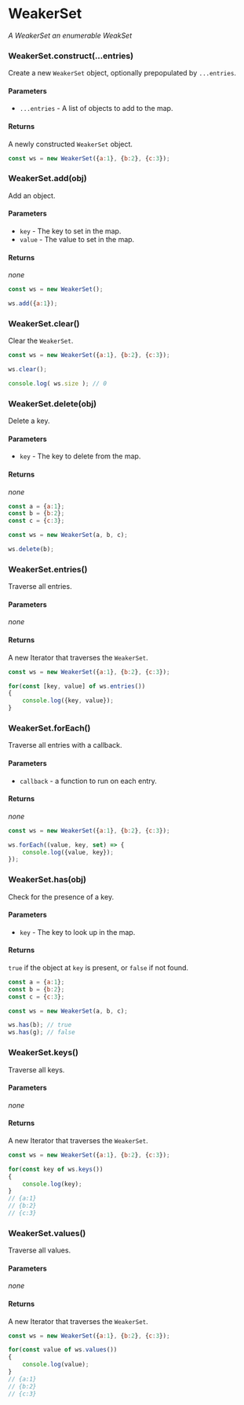 # WeakerSet

*A WeakerSet an enumerable WeakSet*

### WeakerSet.construct(...entries)
Create a new `WeakerSet` object, optionally prepopulated by `...entries`.

#### Parameters
* `...entries` - A list of objects to add to the map.

#### Returns
A newly constructed `WeakerSet` object.

```javascript
const ws = new WeakerSet({a:1}, {b:2}, {c:3});
```

### WeakerSet.add(obj)
Add an object.

#### Parameters
* `key` - The key to set in the map.
* `value` - The value to set in the map.

#### Returns
*none*

```javascript
const ws = new WeakerSet();

ws.add({a:1});
```

### WeakerSet.clear()
Clear the `WeakerSet`.

```javascript
const ws = new WeakerSet({a:1}, {b:2}, {c:3});

ws.clear();

console.log( ws.size ); // 0
```

### WeakerSet.delete(obj)
Delete a key.

#### Parameters
* `key` - The key to delete from the map.

#### Returns
*none*

```javascript
const a = {a:1};
const b = {b:2};
const c = {c:3};

const ws = new WeakerSet(a, b, c);

ws.delete(b);
```

### WeakerSet.entries()
Traverse all entries.

#### Parameters
*none*

#### Returns
A new Iterator that traverses the `WeakerSet`.

```javascript
const ws = new WeakerSet({a:1}, {b:2}, {c:3});

for(const [key, value] of ws.entries())
{
    console.log({key, value});
}
```

### WeakerSet.forEach()
Traverse all entries with a callback.

#### Parameters
* `callback` - a function to run on each entry.

#### Returns
*none*

```javascript
const ws = new WeakerSet({a:1}, {b:2}, {c:3});

ws.forEach((value, key, set) => {
    console.log({value, key});
});
```

### WeakerSet.has(obj)
Check for the presence of a key.

#### Parameters
* `key` - The key to look up in the map.

#### Returns
`true` if the object at `key` is present, or `false` if not found.

```javascript
const a = {a:1};
const b = {b:2};
const c = {c:3};

const ws = new WeakerSet(a, b, c);

ws.has(b); // true
ws.has(g); // false
```

### WeakerSet.keys()
Traverse all keys.

#### Parameters
*none*

#### Returns
A new Iterator that traverses the `WeakerSet`.

```javascript
const ws = new WeakerSet({a:1}, {b:2}, {c:3});

for(const key of ws.keys())
{
    console.log(key);
}
// {a:1}
// {b:2}
// {c:3}

```
### WeakerSet.values()
Traverse all values.

#### Parameters
*none*

#### Returns
A new Iterator that traverses the `WeakerSet`.

```javascript
const ws = new WeakerSet({a:1}, {b:2}, {c:3});

for(const value of ws.values())
{
    console.log(value);
}
// {a:1}
// {b:2}
// {c:3}
```